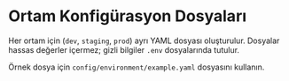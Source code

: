 # Ortam Konfigürasyon Dosyaları

Her ortam için (`dev`, `staging`, `prod`) ayrı YAML dosyası oluşturulur. Dosyalar hassas değerler içermez; gizli bilgiler `.env` dosyalarında tutulur.

Örnek dosya için `config/environment/example.yaml` dosyasını kullanın.
